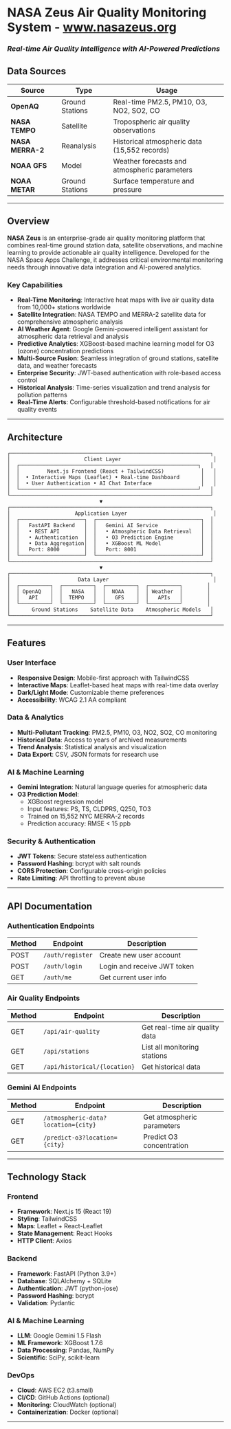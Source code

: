 <div align="left">

# NASA Zeus Air Quality Monitoring System - www.nasazeus.org

### *Real-time Air Quality Intelligence with AI-Powered Predictions*

## Data Sources

| Source | Type | Usage |
|--------|------|-------|
| **OpenAQ** | Ground Stations | Real-time PM2.5, PM10, O3, NO2, SO2, CO |
| **NASA TEMPO** | Satellite | Tropospheric air quality observations |
| **NASA MERRA-2** | Reanalysis | Historical atmospheric data (15,552 records) |
| **NOAA GFS** | Model | Weather forecasts and atmospheric parameters |
| **NOAA METAR** | Ground Stations | Surface temperature and pressure |

---

## Overview

**NASA Zeus** is an enterprise-grade air quality monitoring platform that combines real-time ground station data, satellite observations, and machine learning to provide actionable air quality intelligence. Developed for the NASA Space Apps Challenge, it addresses critical environmental monitoring needs through innovative data integration and AI-powered analytics.

### Key Capabilities

- **Real-Time Monitoring**: Interactive heat maps with live air quality data from 10,000+ stations worldwide
- **Satellite Integration**: NASA TEMPO and MERRA-2 satellite data for comprehensive atmospheric analysis
- **AI Weather Agent**: Google Gemini-powered intelligent assistant for atmospheric data retrieval and analysis
- **Predictive Analytics**: XGBoost-based machine learning model for O3 (ozone) concentration predictions
- **Multi-Source Fusion**: Seamless integration of ground stations, satellite data, and weather forecasts
- **Enterprise Security**: JWT-based authentication with role-based access control
- **Historical Analysis**: Time-series visualization and trend analysis for pollution patterns
- **Real-Time Alerts**: Configurable threshold-based notifications for air quality events

---

## Architecture

```
┌─────────────────────────────────────────────────────────────────┐
│                        Client Layer                              │
│  ┌──────────────────────────────────────────────────────────┐   │
│  │         Next.js Frontend (React + TailwindCSS)            │   │
│  │  • Interactive Maps (Leaflet) • Real-time Dashboard       │   │
│  │  • User Authentication • AI Chat Interface                │   │
│  └──────────────────────────────────────────────────────────┘   │
└─────────────────────────────────────────────────────────────────┘
                              ▼
┌─────────────────────────────────────────────────────────────────┐
│                     Application Layer                            │
│  ┌─────────────────────┐  ┌──────────────────────────────────┐  │
│  │   FastAPI Backend   │  │   Gemini AI Service              │  │
│  │   • REST API        │  │   • Atmospheric Data Retrieval   │  │
│  │   • Authentication  │  │   • O3 Prediction Engine         │  │
│  │   • Data Aggregation│  │   • XGBoost ML Model             │  │
│  │   Port: 8000        │  │   Port: 8001                     │  │
│  └─────────────────────┘  └──────────────────────────────────┘  │
└─────────────────────────────────────────────────────────────────┘
                              ▼
┌─────────────────────────────────────────────────────────────────┐
│                      Data Layer                                  │
│  ┌──────────┐  ┌──────────┐  ┌──────────┐  ┌──────────┐        │
│  │ OpenAQ   │  │   NASA   │  │  NOAA    │  │ Weather  │        │
│  │   API    │  │  TEMPO   │  │   GFS    │  │   APIs   │        │
│  └──────────┘  └──────────┘  └──────────┘  └──────────┘        │
│       Ground Stations    Satellite Data    Atmospheric Models   │
└─────────────────────────────────────────────────────────────────┘
```

---

## Features

### User Interface
- **Responsive Design**: Mobile-first approach with TailwindCSS
- **Interactive Maps**: Leaflet-based heat maps with real-time data overlay
- **Dark/Light Mode**: Customizable theme preferences
- **Accessibility**: WCAG 2.1 AA compliant

### Data & Analytics
- **Multi-Pollutant Tracking**: PM2.5, PM10, O3, NO2, SO2, CO monitoring
- **Historical Data**: Access to years of archived measurements
- **Trend Analysis**: Statistical analysis and visualization
- **Data Export**: CSV, JSON formats for research use

### AI & Machine Learning
- **Gemini Integration**: Natural language queries for atmospheric data
- **O3 Prediction Model**: 
  - XGBoost regression model
  - Input features: PS, TS, CLDPRS, Q250, TO3
  - Trained on 15,552 NYC MERRA-2 records
  - Prediction accuracy: RMSE < 15 ppb

### Security & Authentication
- **JWT Tokens**: Secure stateless authentication
- **Password Hashing**: bcrypt with salt rounds
- **CORS Protection**: Configurable cross-origin policies
- **Rate Limiting**: API throttling to prevent abuse

---

## API Documentation

### Authentication Endpoints

| Method | Endpoint | Description |
|--------|----------|-------------|
| POST | `/auth/register` | Create new user account |
| POST | `/auth/login` | Login and receive JWT token |
| GET | `/auth/me` | Get current user info |

### Air Quality Endpoints

| Method | Endpoint | Description |
|--------|----------|-------------|
| GET | `/api/air-quality` | Get real-time air quality data |
| GET | `/api/stations` | List all monitoring stations |
| GET | `/api/historical/{location}` | Get historical data |

### Gemini AI Endpoints

| Method | Endpoint | Description |
|--------|----------|-------------|
| GET | `/atmospheric-data?location={city}` | Get atmospheric parameters |
| GET | `/predict-o3?location={city}` | Predict O3 concentration |

---
## Technology Stack

### Frontend
- **Framework**: Next.js 15 (React 19)
- **Styling**: TailwindCSS
- **Maps**: Leaflet + React-Leaflet
- **State Management**: React Hooks
- **HTTP Client**: Axios

### Backend
- **Framework**: FastAPI (Python 3.9+)
- **Database**: SQLAlchemy + SQLite
- **Authentication**: JWT (python-jose)
- **Password Hashing**: bcrypt
- **Validation**: Pydantic

### AI & Machine Learning
- **LLM**: Google Gemini 1.5 Flash
- **ML Framework**: XGBoost 1.7.6
- **Data Processing**: Pandas, NumPy
- **Scientific**: SciPy, scikit-learn

### DevOps
- **Cloud**: AWS EC2 (t3.small)
- **CI/CD**: GitHub Actions (optional)
- **Monitoring**: CloudWatch (optional)
- **Containerization**: Docker (optional)

---
